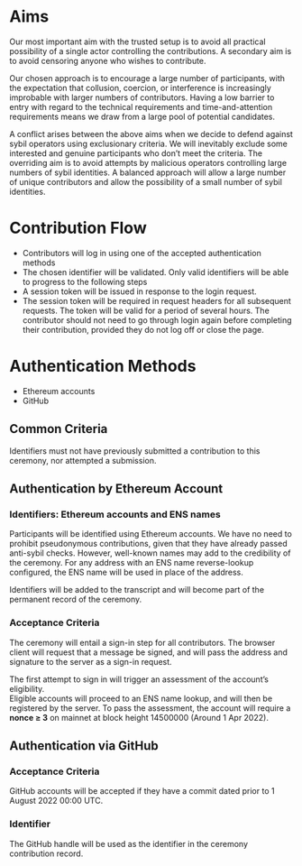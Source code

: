 # Aims

Our most important aim with the trusted setup is to avoid all practical possibility of a single actor controlling the contributions. A secondary aim is to avoid censoring anyone who wishes to contribute. 

Our chosen approach is to encourage a large number of participants, with the expectation 
that collusion, coercion, or interference is increasingly improbable with larger numbers of contributors. 
Having a low barrier to entry with regard to the technical requirements and time-and-attention requirements means we draw from a large pool of potential candidates.

A conflict arises between the above aims when we decide to defend against sybil operators using exclusionary criteria. 
We will inevitably exclude some interested and genuine participants who don’t meet the criteria. The overriding aim is 
to avoid attempts by malicious operators controlling large numbers of sybil identities. A balanced approach will allow 
a large number of unique contributors and allow the possibility of a small number of sybil identities. 

# Contribution Flow

* Contributors will log in using one of the accepted authentication methods
* The chosen identifier will be validated. Only valid identifiers will be able to progress to the following steps
* A session token will be issued in response to the login request. 
* The session token will be required in request headers for all subsequent requests. The token will be valid for a period of several hours. The contributor should not need to go through login again before
completing their contribution, provided they do not log off or close the page.

# Authentication Methods

* Ethereum accounts 
* GitHub 

## Common Criteria

Identifiers must not have previously submitted a contribution to this ceremony, nor attempted a submission. 

## Authentication by Ethereum Account
### Identifiers: Ethereum accounts and ENS names

Participants will be identified using Ethereum accounts. We have no need to prohibit pseudonymous contributions, given that they have already passed anti-sybil checks.
However, well-known names may add to the credibility of the ceremony. For any address with an ENS name reverse-lookup configured, the ENS name will be used in place of the address. 

Identifiers will be added to the transcript and will become part of the permanent record of the ceremony. 

### Acceptance Criteria

The ceremony will entail a sign-in step for all contributors. The browser client will request that a message be signed, and will pass the address and signature to the server as a sign-in request.

The first attempt to sign in will trigger an assessment of the account’s eligibility.  
Eligible accounts will proceed to an ENS name lookup, and will then be registered by the server.
To pass the assessment, the account will require a **nonce ≥ 3** on mainnet at block height 14500000 (Around 1 Apr 2022).

## Authentication via GitHub

### Acceptance Criteria

GitHub accounts will be accepted if they have a commit dated prior to 1 August 2022 00:00 UTC.

### Identifier
The GitHub handle will be used as the identifier in the ceremony contribution record. 
